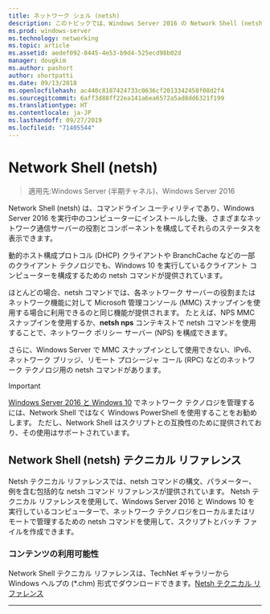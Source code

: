 ```yaml
---
title: ネットワーク シェル (netsh)
description: このトピックでは、Windows Server 2016 の Network Shell (netsh) コマンドライン ユーティリティの概要について説明します。
ms.prod: windows-server
ms.technology: networking
ms.topic: article
ms.assetid: aedef092-8445-4e53-b9d4-525ecd98b02d
manager: dougkim
ms.author: pashort
author: shortpatti
ms.date: 09/13/2018
ms.openlocfilehash: ac440c8187424733c0636cf2013342458f08d2f4
ms.sourcegitcommit: 6aff3d88ff22ea141a6ea6572a5ad8dd6321f199
ms.translationtype: HT
ms.contentlocale: ja-JP
ms.lasthandoff: 09/27/2019
ms.locfileid: "71405544"
---
```

# <a name="network-shell-netsh"></a>Network Shell \(netsh\)

>適用先:Windows Server (半期チャネル)、Windows Server 2016

Network Shell (netsh) は、コマンドライン ユーティリティであり、Windows Server 2016 を実行中のコンピューターにインストールした後、さまざまなネットワーク通信サーバーの役割とコンポーネントを構成してそれらのステータスを表示できます。

動的ホスト構成プロトコル \(DHCP\) クライアントや BranchCache などの一部のクライアント テクノロジでも、Windows 10 を実行しているクライアント コンピューターを構成するための netsh コマンドが提供されています。

ほとんどの場合、netsh コマンドでは、各ネットワーク サーバーの役割またはネットワーク機能に対して Microsoft 管理コンソール \(MMC\) スナップインを使用する場合に利用できるのと同じ機能が提供されます。 たとえば、NPS MMC スナップインを使用するか、**netsh nps** コンテキストで netsh コマンドを使用することで、ネットワーク ポリシー サーバー \(NPS\) を構成できます。

さらに、Windows Server で MMC スナップインとして使用できない、IPv6、ネットワーク ブリッジ、リモート プロシージャ コール \(RPC\) などのネットワーク テクノロジ用の netsh コマンドがあります。

>[!IMPORTANT]
>[Windows Server 2016 と Windows 10](https://technet.microsoft.com/library/mt156917.aspx) でネットワーク テクノロジを管理するには、Network Shell ではなく Windows PowerShell を使用することをお勧めします。 ただし、Network Shell はスクリプトとの互換性のために提供されており、その使用はサポートされています。

## <a name="network-shell-netsh-technical-reference"></a>Network Shell (netsh) テクニカル リファレンス

Netsh テクニカル リファレンスでは、netsh コマンドの構文、パラメーター、例を含む包括的な netsh コマンド リファレンスが提供されています。 Netsh テクニカル リファレンスを使用して、Windows Server 2016 と Windows 10 を実行しているコンピューターで、ネットワーク テクノロジをローカルまたはリモートで管理するための netsh コマンドを使用して、スクリプトとバッチ ファイルを作成できます。  
  
### <a name="content-availability"></a>コンテンツの利用可能性  
  
Network Shell テクニカル リファレンスは、TechNet ギャラリーから Windows ヘルプの \(*.chm\) 形式でダウンロードできます。[Netsh テクニカル リファレンス](https://gallery.technet.microsoft.com/Netsh-Technical-Reference-c46523dc)  
  
---

